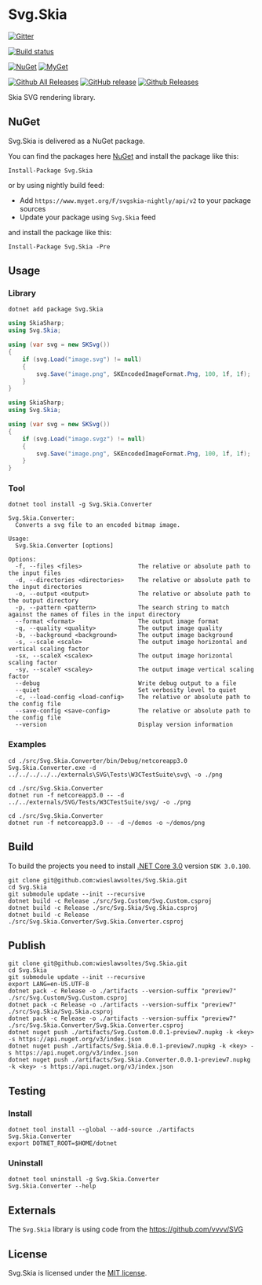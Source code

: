 # Svg.Skia

[![Gitter](https://badges.gitter.im/wieslawsoltes/Svg.Skia.svg)](https://gitter.im/wieslawsoltes/Svg.Skia?utm_source=badge&utm_medium=badge&utm_campaign=pr-badge)

[![Build status](https://dev.azure.com/wieslawsoltes/GitHub/_apis/build/status/Sources/Svg.Skia)](https://dev.azure.com/wieslawsoltes/GitHub/_build/latest?definitionId=-1)

[![NuGet](https://img.shields.io/nuget/v/svg.skia.svg)](https://www.nuget.org/packages/svg.skia)
[![MyGet](https://img.shields.io/myget/svgskia-nightly/vpre/svg.skia.svg?label=myget)](https://www.myget.org/gallery/svgskia-nightly)

[![Github All Releases](https://img.shields.io/github/downloads/wieslawsoltes/svg.skia/total.svg)](https://github.com/wieslawsoltes/svg.skia)
[![GitHub release](https://img.shields.io/github/release/wieslawsoltes/svg.skia.svg)](https://github.com/wieslawsoltes/svg.skia)
[![Github Releases](https://img.shields.io/github/downloads/wieslawsoltes/svg.skia/latest/total.svg)](https://github.com/wieslawsoltes/svg.skia)

Skia SVG rendering library.

## NuGet

Svg.Skia is delivered as a NuGet package.

You can find the packages here [NuGet](https://www.nuget.org/packages/Svg.Skia/) and install the package like this:

`Install-Package Svg.Skia`

or by using nightly build feed:
* Add `https://www.myget.org/F/svgskia-nightly/api/v2` to your package sources
* Update your package using `Svg.Skia` feed

and install the package like this:

`Install-Package Svg.Skia -Pre`

## Usage

### Library

```
dotnet add package Svg.Skia
```

```C#
using SkiaSharp;
using Svg.Skia;

using (var svg = new SKSvg())
{
    if (svg.Load("image.svg") != null)
    {
        svg.Save("image.png", SKEncodedImageFormat.Png, 100, 1f, 1f);
    }
}
```

```C#
using SkiaSharp;
using Svg.Skia;

using (var svg = new SKSvg())
{
    if (svg.Load("image.svgz") != null)
    {
        svg.Save("image.png", SKEncodedImageFormat.Png, 100, 1f, 1f);
    }
}
```

### Tool

```
dotnet tool install -g Svg.Skia.Converter
```

```
Svg.Skia.Converter:
  Converts a svg file to an encoded bitmap image.

Usage:
  Svg.Skia.Converter [options]

Options:
  -f, --files <files>                The relative or absolute path to the input files
  -d, --directories <directories>    The relative or absolute path to the input directories
  -o, --output <output>              The relative or absolute path to the output directory
  -p, --pattern <pattern>            The search string to match against the names of files in the input directory
  --format <format>                  The output image format
  -q, --quality <quality>            The output image quality
  -b, --background <background>      The output image background
  -s, --scale <scale>                The output image horizontal and vertical scaling factor
  -sx, --scaleX <scalex>             The output image horizontal scaling factor
  -sy, --scaleY <scaley>             The output image vertical scaling factor
  --debug                            Write debug output to a file
  --quiet                            Set verbosity level to quiet
  -c, --load-config <load-config>    The relative or absolute path to the config file
  --save-config <save-config>        The relative or absolute path to the config file
  --version                          Display version information
```

### Examples

```
cd ./src/Svg.Skia.Converter/bin/Debug/netcoreapp3.0
Svg.Skia.Converter.exe -d ../../../../../externals\SVG\Tests\W3CTestSuite\svg\ -o ./png
```

```
cd ./src/Svg.Skia.Converter
dotnet run -f netcoreapp3.0 -- -d ../../externals/SVG/Tests/W3CTestSuite/svg/ -o ./png
```

```
cd ./src/Svg.Skia.Converter
dotnet run -f netcoreapp3.0 -- -d ~/demos -o ~/demos/png
```

## Build

To build the projects you need to install [.NET Core 3.0](https://dotnet.microsoft.com/download/dotnet-core/3.0) version `SDK 3.0.100`.

```
git clone git@github.com:wieslawsoltes/Svg.Skia.git
cd Svg.Skia
git submodule update --init --recursive
dotnet build -c Release ./src/Svg.Custom/Svg.Custom.csproj
dotnet build -c Release ./src/Svg.Skia/Svg.Skia.csproj
dotnet build -c Release ./src/Svg.Skia.Converter/Svg.Skia.Converter.csproj
```

## Publish

```
git clone git@github.com:wieslawsoltes/Svg.Skia.git
cd Svg.Skia
git submodule update --init --recursive
export LANG=en-US.UTF-8
dotnet pack -c Release -o ./artifacts --version-suffix "preview7" ./src/Svg.Custom/Svg.Custom.csproj
dotnet pack -c Release -o ./artifacts --version-suffix "preview7" ./src/Svg.Skia/Svg.Skia.csproj
dotnet pack -c Release -o ./artifacts --version-suffix "preview7" ./src/Svg.Skia.Converter/Svg.Skia.Converter.csproj
dotnet nuget push ./artifacts/Svg.Custom.0.0.1-preview7.nupkg -k <key> -s https://api.nuget.org/v3/index.json
dotnet nuget push ./artifacts/Svg.Skia.0.0.1-preview7.nupkg -k <key> -s https://api.nuget.org/v3/index.json
dotnet nuget push ./artifacts/Svg.Skia.Converter.0.0.1-preview7.nupkg -k <key> -s https://api.nuget.org/v3/index.json
```

## Testing

### Install

```
dotnet tool install --global --add-source ./artifacts Svg.Skia.Converter
export DOTNET_ROOT=$HOME/dotnet
```

### Uninstall

```
dotnet tool uninstall -g Svg.Skia.Converter
Svg.Skia.Converter --help
```

## Externals

The `Svg.Skia` library is using code from the https://github.com/vvvv/SVG

## License

Svg.Skia is licensed under the [MIT license](LICENSE.TXT).
